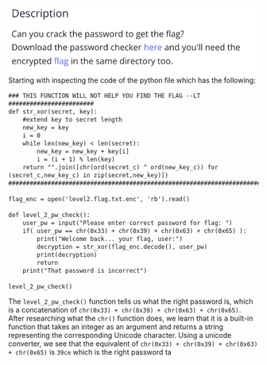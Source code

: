 ![](Screenshot2025-09-21at2.37.47PM.png)
Starting with inspecting the code of the python file which has the following:

```
### THIS FUNCTION WILL NOT HELP YOU FIND THE FLAG --LT ########################
def str_xor(secret, key):
    #extend key to secret length
    new_key = key
    i = 0
    while len(new_key) < len(secret):
        new_key = new_key + key[i]
        i = (i + 1) % len(key)        
    return "".join([chr(ord(secret_c) ^ ord(new_key_c)) for (secret_c,new_key_c) in zip(secret,new_key)])
###############################################################################

flag_enc = open('level2.flag.txt.enc', 'rb').read()

def level_2_pw_check():
    user_pw = input("Please enter correct password for flag: ")
    if( user_pw == chr(0x33) + chr(0x39) + chr(0x63) + chr(0x65) ):
        print("Welcome back... your flag, user:")
        decryption = str_xor(flag_enc.decode(), user_pw)
        print(decryption)
        return
    print("That password is incorrect")

level_2_pw_check()
```
The `level_2_pw_check()` function tells us what the right password is, which is a concatenation of `chr(0x33) + chr(0x39) + chr(0x63) + chr(0x65)`. After researching what the `chr()` function does, we learn that it is a built-in function that takes an integer as an argument and returns a string representing the corresponding Unicode character. Using a unicode converter, we see that the equivalent of `chr(0x33) + chr(0x39) + chr(0x63) + chr(0x65)` is `39ce` which is the right password ta